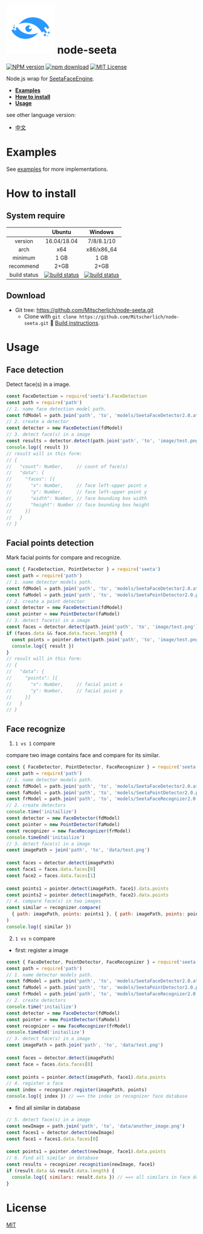 # ![seeta logo](docs/seeta_logo.png) node-seeta

[![NPM version][npm-image]][npm-url]
[![npm download][download-image]][download-url]
[![MIT License][license-image]](License)

[npm-image]: https://img.shields.io/npm/v/seeta.svg?style=flat-square
[npm-url]: https://npmjs.org/package/seeta
[travis-image]: https://img.shields.io/travis/Mitscherlich/node-seeta.svg?style=flat-square
[travis-url]: https://travis-ci.org/Mitscherlich/node-seeta
[download-image]: https://img.shields.io/npm/dm/seeta.svg?style=flat-square
[download-url]: https://npmjs.org/package/seeta
[license-image]: https://img.shields.io/badge/license-MIT-blue.svg?longCache=true&style=flat-square

Node.js wrap for [SeetaFaceEngine](https://github.com/seetaface/SeetaFaceEngine2).

* **[Examples](#examples)**
* **[How to install](#how-to-install)**
* **[Usage](#usage)**

see other language version:

* [中文](README_zh-CN.md)

<a name="examples"></a>

# Examples

See [examples](examples) for more implementations.

<a name="how-to-install"></a>

# How to install

## System require

|              | Ubuntu      | Windows    |
|:------------:|:-----------:|:----------:|
| version      | 16.04/18.04 | 7/8/8.1/10 |
| arch         | x64         | x86/x86_64 |
| minimum      | 1 GB        | 1 GB       |
| recommend    | 2+GB        | 2+GB       |
| build status | [![build status][travis-image]][travis-url] | [![build status][travis-image]][travis-url] |

## Download

* Git tree: https://github.com/Mitscherlich/node-seeta.git
  * Clone with `git clone https://github.com/Mitscherlich/node-seeta.git` :hammer: [Build instructions](https://github.com/Mitscherlich/node-seeta/wiki/Build).

<a name="usage"></a>

# Usage

## Face detection

Detect face(s) in a image.

```js
const FaceDetection = require('seeta').FaceDetection
const path = require('path')
// 1. name face detection model path.
const fdModel = path.join('path', 'to', 'models/SeetaFaceDetector2.0.ats')
// 2. create a detector
const detector = new FaceDetection(fdModel)
// 3. detect face(s) in a image
const results = detector.detect(path.join('path', 'to', 'image/test.png'))
console.log({ result })
// result will in this form:
// {
//   "count": Number,     // count of face(s)
//   "data": {
//     "faces": [{
//       "x": Number,     // face left-upper point x
//       "y": Number,     // face left-upper point y
//       "width": Number, // face bounding box width
//       "height": Number // face bounding box height
//     }]
//   }
// }
```

## Facial points detection

Mark facial points for compare and recognize.

```js
const { FaceDetection, PointDetector } = require('seeta')
const path = require('path')
// 1. name detector models path.
const fdModel = path.join('path', 'to', 'models/SeetaFaceDetector2.0.ats')
const faModel = path.join('path', 'to', 'models/SeetaPointDetector2.0.pts5.ats')
// 2. create a point detector
const detector = new FaceDetection(fdModel)
const pointer = new PointDetector(faModel)
// 3. detect face(s) in a image
const faces = detector.detect(path.join('path', 'to', 'image/test.png'))
if (faces.data && face.data.faces.length) {
  const points = pointer.detect(path.join('path', 'to', 'image/test.png', faces.data.faces[0]))
  console.log({ result })
}
// result will in this form:
// {
//   "data": {
//     "points": [{
//       "x": Number,     // facial point x
//       "y": Number,     // facial point y
//     }]
//   }
// }
```

## Face recognize

1. `1 vs 1` compare

compare two image contains face and compare for its similar.

```js
const { FaceDetector, PointDetector, FaceRecognizer } = require('seeta')
const path = require('path')
// 1. name detector models path.
const fdModel = path.join('path', 'to', 'models/SeetaFaceDetector2.0.ats')
const faModel = path.join('path', 'to', 'models/SeetaPointDetector2.0.pts5.ats')
const frModel = path.join('path', 'to', 'models/SeetaFaceRecognizer2.0.ats')
// 2. create detectors
console.time('initailize')
const detector = new FaceDetector(fdModel)
const pointer = new PointDetector(faModel)
const recognizer = new FaceRecognizer(frModel)
console.timeEnd('initailize')
// 3. detect face(s) in a image
const imagePath = join('path', 'to', 'data/test.png')

const faces = detector.detect(imagePath)
const face1 = faces.data.faces[0]
const face2 = faces.data.faces[1]

const points1 = pointer.detect(imagePath, face1).data.points
const points2 = pointer.detect(imagePath, face2).data.points
// 4. compare face(s) in two images
const similar = recognizer.compare(
  { path: imagePath, points: points1 }, { path: imagePath, points: points1 }
)
console.log({ similar })
```

2. `1 vs n` compare

- first: register a image

```js
const { FaceDetector, PointDetector, FaceRecognizer } = require('seeta')
const path = require('path')
// 1. name detector models path.
const fdModel = path.join('path', 'to', 'models/SeetaFaceDetector2.0.ats')
const faModel = path.join('path', 'to', 'models/SeetaPointDetector2.0.pts5.ats')
const frModel = path.join('path', 'to', 'models/SeetaFaceRecognizer2.0.ats')
// 2. create detectors
console.time('initailize')
const detector = new FaceDetector(fdModel)
const pointer = new PointDetector(faModel)
const recognizer = new FaceRecognizer(frModel)
console.timeEnd('initailize')
// 3. detect face(s) in a image
const imagePath = path.join('path', 'to', 'data/test.png')

const faces = detector.detect(imagePath)
const face = faces.data.faces[0]

const points = pointer.detect(imagePath, face1).data.points
// 4. register a face
const index = recognizer.register(imagePath, points)
console.log({ index }) // ==> the index in recognizer face database
```

- find all similar in database

```js
// 5. detect face(s) in a image
const newImage = path.join('path', 'to', 'data/another_image.png')
const faces1 = detector.detect(newImage)
const face1 = faces1.data.faces[0]

const points1 = pointer.detect(newImage, face1).data.points
// 6. find all similar in database
const results = recognizer.recognition(newImage, face1)
if (result.data && result.data.length) {
  console.log({ similars: result.data }) // ==> all similars in face databse
}
```

# License

[MIT](LICENSE)
